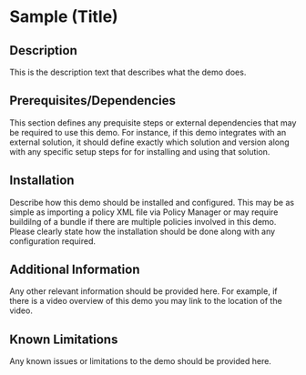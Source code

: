 # Sample (Title)

## Description
This is the description text that describes what the demo does.

## Prerequisites/Dependencies
This section defines any prequisite steps or external dependencies that may be required to use this demo. For instance, if this demo integrates with an external solution, it should define exactly which solution and version along with any specific setup steps for for installing and using that solution.

## Installation
Describe how this demo should be installed and configured. This may be as simple as importing a policy XML file via Policy Manager or may require buildilng of a bundle if there are multiple policies involved in this demo. Please clearly state how the installation should be done along with any configuration required.

## Additional Information
Any other relevant information should be provided here. For example, if there is a video overview of this demo you may link to the location of the video.

## Known Limitations
Any known issues or limitations to the demo should be provided here.
